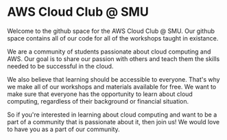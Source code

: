# AWS Cloud Club @ SMU

Welcome to the github space for the AWS Cloud Club @ SMU.
Our github space contains all of our code for all of the workshops taught in existance.

We are a community of students passionate about cloud computing and AWS. Our goal is to share our passion with others and teach them the skills needed to be successful in the cloud.

We also believe that learning should be accessible to everyone. That's why we make all of our workshops and materials available for free. We want to make sure that everyone has the opportunity to learn about cloud computing, regardless of their background or financial situation.

So if you're interested in learning about cloud computing and want to be a part of a community that is passionate about it, then join us! We would love to have you as a part of our community.
